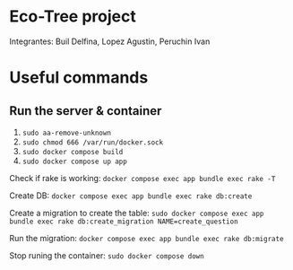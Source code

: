 # Eco-Tree project
Integrantes: Buil Delfina, Lopez Agustin, Peruchin Ivan

# Useful commands

## Run the server & container
1. ``` sudo aa-remove-unknown ```
2. ``` sudo chmod 666 /var/run/docker.sock ```
3. ``` sudo docker compose build ```
4. ``` sudo docker compose up app ```

Check if rake is working: ``` docker compose exec app bundle exec rake -T ```

Create DB: ``` docker compose exec app bundle exec rake db:create ```

Create a migration to create the table: ``` sudo docker compose exec app bundle exec rake db:create_migration NAME=create_question ```

Run the migration: ``` docker compose exec app bundle exec rake db:migrate ```

Stop runing the container: ``` sudo docker compose down ```